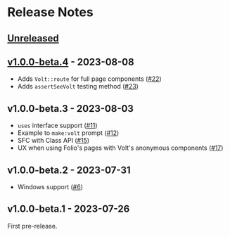 # Release Notes

## [Unreleased](https://github.com/livewire/volt/compare/v1.0.0-beta.4...main)

## [v1.0.0-beta.4](https://github.com/livewire/volt/compare/v1.0.0-beta.3...v1.0.0-beta.4) - 2023-08-08

- Adds `Volt::route` for full page components ([#22](https://github.com/livewire/volt/pull/22))
- Adds `assertSeeVolt` testing method ([#23](https://github.com/livewire/volt/pull/23))

## v1.0.0-beta.3 - 2023-08-03

- `uses` interface support ([#11](https://github.com/livewire/volt/pull/11))
- Example to `make:volt` prompt ([#12](https://github.com/livewire/volt/pull/12))
- SFC with Class API ([#15](https://github.com/livewire/volt/pull/15))
- UX when using Folio's pages with Volt's anonymous components ([#17](https://github.com/livewire/volt/pull/17))

## v1.0.0-beta.2 - 2023-07-31

- Windows support ([#6](https://github.com/livewire/volt/pull/6))

## v1.0.0-beta.1 - 2023-07-26

First pre-release.
